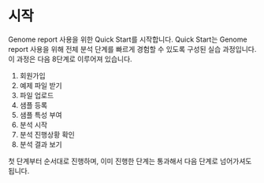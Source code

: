 # 시작

Genome report 사용을 위한 Quick Start를 시작합니다.  Quick Start는 Genome report 사용을 위해 전체 분석 단계를 빠르게 경험할 수 있도록 구성된 실습 과정입니다. 이 과정은 다음 8단계로 이루어져 있습니다.


1. 회원가입
1. 예제 파일 받기
1. 파일 업로드
1. 샘플 등록
1. 샘플 특성 부여
1. 분석 시작
1. 분석 진행상황 확인
1. 분석 결과 보기

첫 단계부터 순서대로 진행하며, 이미 진행한 단계는 통과해서 다음 단계로 넘어가셔도 됩니다.

